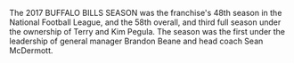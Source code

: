 The 2017 BUFFALO BILLS SEASON was the franchise's 48th season in the National Football League, and the 58th overall, and third full season under the ownership of Terry and Kim Pegula. The season was the first under the leadership of general manager Brandon Beane and head coach Sean McDermott.
